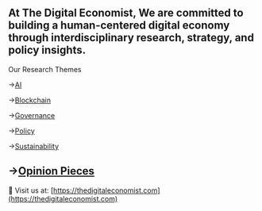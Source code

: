 At The Digital Economist, We are committed to building a human-centered digital economy through interdisciplinary research, strategy, and policy insights.
---
Our Research Themes

->[AI](https://github.com/The-Digital-Economist/ai-papers)

->[Blockchain](https://github.com/The-Digital-Economist/blockchain-papers)

->[Governance](https://github.com/The-Digital-Economist/governance-papers)

->[Policy](https://github.com/The-Digital-Economist/policy-papers)

->[Sustainability](https://github.com/The-Digital-Economist/sustainability-papers)

->[Opinion Pieces](https://github.com/The-Digital-Economist/opinion-pieces)
---
:link: Visit us at: [https://thedigitaleconomist.com](https://thedigitaleconomist.com)
